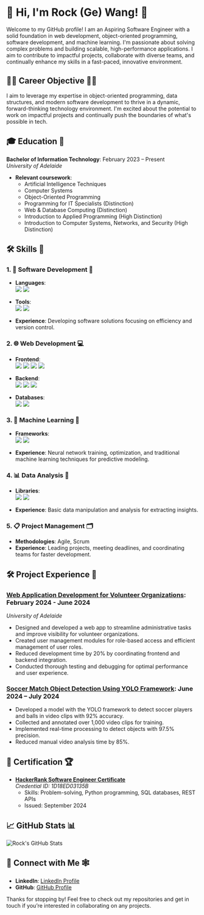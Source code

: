 # 👋 Hi, I'm Rock (Ge) Wang! 🙋

Welcome to my GitHub profile! I am an Aspiring Software Engineer with a solid foundation in web development, object-oriented programming, software development, and machine learning. I'm passionate about solving complex problems and building scalable, high-performance applications. I aim to contribute to impactful projects, collaborate with diverse teams, and continually enhance my skills in a fast-paced, innovative environment.

## 👨‍💻 Career Objective 👨‍💼
I aim to leverage my expertise in object-oriented programming, data structures, and modern software development to thrive in a dynamic, forward-thinking technology environment. I'm excited about the potential to work on impactful projects and continually push the boundaries of what's possible in tech.

## 🎓 Education 📖
**Bachelor of Information Technology**: February 2023 – Present  
*University of Adelaide*  
- **Relevant coursework**:  
  - Artificial Intelligence Techniques  
  - Computer Systems  
  - Object-Oriented Programming  
  - Programming for IT Specialists (Distinction)  
  - Web & Database Computing (Distinction)  
  - Introduction to Applied Programming (High Distinction)  
  - Introduction to Computer Systems, Networks, and Security (High Distinction)

## 🛠 Skills 🧰

### 1. 🔧 Software Development 📱
- **Languages**:  
  <a href="https://isocpp.org/"><img src="https://img.shields.io/badge/C++-00599C?style=for-the-badge&logo=cplusplus&logoColor=white"/></a> 
  <a href="https://www.python.org/"><img src="https://img.shields.io/badge/Python-3776AB?style=for-the-badge&logo=python&logoColor=white"/></a>
  
- **Tools**:  
  <a href="https://git-scm.com/"><img src="https://img.shields.io/badge/Git-F05032?style=for-the-badge&logo=git&logoColor=white"/></a> 
  <a href="https://www.docker.com/"><img src="https://img.shields.io/badge/Docker-2496ED?style=for-the-badge&logo=docker&logoColor=white"/></a>
  
- **Experience**: Developing software solutions focusing on efficiency and version control.

### 2. 🌐 Web Development 💻
- **Frontend**:  
  <a href="https://developer.mozilla.org/en-US/docs/Web/HTML"><img src="https://img.shields.io/badge/HTML-E34F26?style=for-the-badge&logo=html5&logoColor=white"/></a>
  <a href="https://developer.mozilla.org/en-US/docs/Web/JavaScript"><img src="https://img.shields.io/badge/JavaScript-F7DF1E?style=for-the-badge&logo=javascript&logoColor=black"/></a>
  <a href="https://vuejs.org/"><img src="https://img.shields.io/badge/Vue.js-4FC08D?style=for-the-badge&logo=vue.js&logoColor=white"/></a>
  <a href="https://reactjs.org/"><img src="https://img.shields.io/badge/React-61DAFB?style=for-the-badge&logo=react&logoColor=black"/></a>

- **Backend**:  
  <a href="https://nodejs.org/"><img src="https://img.shields.io/badge/Node.js-339933?style=for-the-badge&logo=nodedotjs&logoColor=white"/></a>
  <a href="https://expressjs.com/"><img src="https://img.shields.io/badge/Express.js-000000?style=for-the-badge&logo=express&logoColor=white"/></a>
  <a href="https://flask.palletsprojects.com/"><img src="https://img.shields.io/badge/Flask-000000?style=for-the-badge&logo=flask&logoColor=white"/></a>

- **Databases**:  
  <a href="https://www.mysql.com/"><img src="https://img.shields.io/badge/MySQL-4479A1?style=for-the-badge&logo=mysql&logoColor=white"/></a>
  <a href="https://www.mongodb.com/"><img src="https://img.shields.io/badge/MongoDB-47A248?style=for-the-badge&logo=mongodb&logoColor=white"/></a>

### 3. 🧠 Machine Learning 🤖
- **Frameworks**:  
  <a href="https://pytorch.org/"><img src="https://img.shields.io/badge/PyTorch-EE4C2C?style=for-the-badge&logo=pytorch&logoColor=white"/></a>
  <a href="https://scikit-learn.org/"><img src="https://img.shields.io/badge/Scikit--Learn-F7931E?style=for-the-badge&logo=scikit-learn&logoColor=white"/></a>

- **Experience**: Neural network training, optimization, and traditional machine learning techniques for predictive modeling.

### 4. 📊 Data Analysis 🧐
- **Libraries**:  
  <a href="https://pandas.pydata.org/"><img src="https://img.shields.io/badge/Pandas-150458?style=for-the-badge&logo=pandas&logoColor=white"/></a>
  <a href="https://numpy.org/"><img src="https://img.shields.io/badge/NumPy-013243?style=for-the-badge&logo=numpy&logoColor=white"/></a>

- **Experience**: Basic data manipulation and analysis for extracting insights.

### 5. 📋 Project Management 🗂️
- **Methodologies**:  Agile, Scrum
- **Experience**: Leading projects, meeting deadlines, and coordinating teams for faster development.

## 🛠 Project Experience 📑

### [Web Application Development for Volunteer Organizations](https://github.com/RockENZO/Feed-the-world-web-app.git): February 2024 - June 2024
*University of Adelaide*
- Designed and developed a web app to streamline administrative tasks and improve visibility for volunteer organizations.
- Created user management modules for role-based access and efficient management of user roles.
- Reduced development time by 20% by coordinating frontend and backend integration.
- Conducted thorough testing and debugging for optimal performance and user experience.

### [Soccer Match Object Detection Using YOLO Framework](https://github.com/RockENZO/ML-object-detection-project.git): June 2024 – July 2024
- Developed a model with the YOLO framework to detect soccer players and balls in video clips with 92% accuracy.
- Collected and annotated over 1,000 video clips for training.
- Implemented real-time processing to detect objects with 97.5% precision.
- Reduced manual video analysis time by 85%.

## 📜 Certification 🏆
- **[HackerRank Software Engineer Certificate](https://www.hackerrank.com/certificates/iframe/1d18ed03135b)**  
  *Credential ID: 1D18ED03135B*  
  - Skills: Problem-solving, Python programming, SQL databases, REST APIs  
  - Issued: September 2024

## 📈 GitHub Stats 📊
![Rock's GitHub Stats](https://github-readme-stats.vercel.app/api?username=RockENZO&show_icons=true&theme=cobalt)

## 🔗 Connect with Me 🕸️
- **LinkedIn**: [LinkedIn Profile](https://www.linkedin.com/in/yourprofile)
- **GitHub**: [GitHub Profile](https://github.com/yourusername)

Thanks for stopping by! Feel free to check out my repositories and get in touch if you’re interested in collaborating on any projects.
